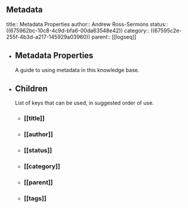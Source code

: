 ## Metadata
title:: Metadata Properties
author:: Andrew Ross-Sermons
status:: ((675962bc-10c8-4c9d-bfa6-00da63548e42))
category:: ((67595c2e-255f-4b3d-a217-145929a03960))
parent:: [[logseq]]
- ## Metadata Properties
  A guide to using metadata in this knowledge base.
- ## Children
  List of keys that can be used, in suggested order of use.
	- ### [[title]]
	- ### [[author]]
	- ### [[status]]
	- ### [[category]]
	- ### [[parent]]
	- ### [[tags]]